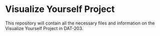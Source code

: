 # Visualize Yourself Project
This repository will contain all the necessary files and information on the Visualize Yourself Project in DAT-203. 
